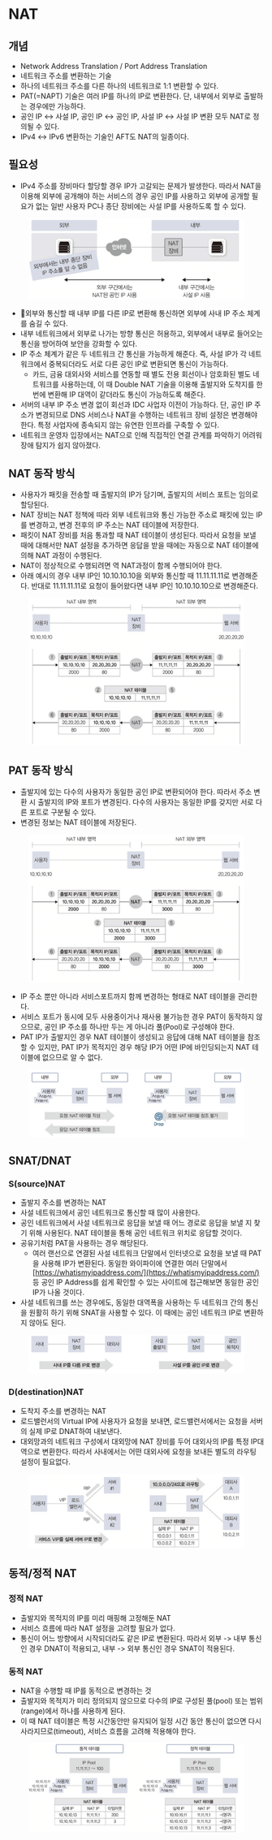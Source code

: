 # NAT

## 개념

* Network Address Translation / Port Address Translation
* 네트워크 주소를 변환하는 기술
* 하나의 네트워크 주소를 다른 하나의 네트워크로 1:1 변환할 수 있다.
* PAT(=NAPT) 기술은 여러 IP를 하나의 IP로 변환한다. 단, 내부에서 외부로 출발하는 경우에만 가능하다.
* 공인 IP ↔ 사설 IP, 공인 IP ↔ 공인 IP, 사설 IP ↔ 사설 IP 변환 모두 NAT로 정의될 수 있다.
* IPv4 ↔ IPv6 변환하는 기술인 AFT도 NAT의 일종이다.

## 필요성

* IPv4 주소를 장비마다 할당할 경우 IP가 고갈되는 문제가 발생한다. 따라서 NAT을 이용해 외부에 공개해야 하는 서비스의 경우 공인 IP를 사용하고 외부에 공개할 필요가 없는 일반 사용자 PC나 종단 장비에는 사설 IP를 사용하도록 할 수 있다.

<figure><img src="../../.gitbook/assets/image (10).png" alt=""><figcaption></figcaption></figure>

* 외부와 통신할 때 내부 IP를 다른 IP로 변환해 통신하면 외부에 사내 IP 주소 체계를 숨길 수 있다.
* 내부 네트워크에서 외부로 나가는 방향 통신은 허용하고, 외부에서 내부로 들어오는 통신을 방어하여 보안을 강화할 수 있다.
* IP 주소 체계가 같은 두 네트워크 간 통신을 가능하게 해준다. 즉, 사설 IP가 각 네트워크에서 중복되더라도 서로 다른 공인 IP로 변환되면 통신이 가능하다.
  * 카드, 금융 대외사와 서비스를 연동할 때 별도 전용 회선이나 암호화된 별도 네트워크를 사용하는데, 이 때 Double NAT 기술을 이용해 출발지와 도착지를 한 번에 변환해 IP 대역이 같더라도 통신이 가능하도록 해준다.
* 서버의 내부 IP 주소 변경 없이 회선과 IDC 사업자 이전이 가능하다. 단, 공인 IP 주소가 변경되므로 DNS 서비스나 NAT을 수행하는 네트워크 장비 설정은 변경해야 한다. 특정 사업자에 종속되지 않는 유연한 인프라를 구축할 수 있다.
* 네트워크 운영자 입장에서는 NAT으로 인해 직접적인 연결 관계를 파악하기 어려워 장애 탐지가 쉽지 않아졌다.

## NAT 동작 방식

* 사용자가 패킷을 전송할 때 출발지의 IP가 담기며, 출발지의 서비스 포트는 임의로 할당된다.
* NAT 장비는 NAT 정책에 따라 외부 네트워크와 통신 가능한 주소로 패킷에 있는 IP를 변경하고, 변경 전후의 IP 주소는 NAT 테이블에 저장한다.
* 패킷이 NAT 장비를 처음 통과할 때 NAT 테이블이 생성된다. 따라서 요청을 보낼 때에 대해서만 NAT 설정을 추가하면 응답을 받을 때에는 자동으로 NAT 테이블에 의해 NAT 과정이 수행된다.&#x20;
* NAT이 정상적으로 수행되려면 역 NAT과정이 함께 수행되어야 한다.
* 아래 예시의 경우 내부 IP인 10.10.10.10을 외부와 통신할 때 11.11.11.11로 변경해준다. 반대로 11.11.11.11로 요청이 들어왔다면 내부 IP인 10.10.10.10으로 변경해준다.

<figure><img src="../../.gitbook/assets/image (11).png" alt=""><figcaption></figcaption></figure>

## PAT 동작 방식

* 출발지에 있는 다수의 사용자가 동일한 공인 IP로 변환되어야 한다. 따라서 주소 변환 시 출발지의 IP와 포트가 변경된다. 다수의 사용자는 동일한 IP를 갖지만 서로 다른 포트로 구분될 수 있다.
* 변경된 정보는 NAT 테이블에 저장된다.

<figure><img src="../../.gitbook/assets/image (13).png" alt=""><figcaption></figcaption></figure>

* IP 주소 뿐만 아니라 서비스포트까지 함께 변경하는 형태로 NAT 테이블을 관리한다.
* 서비스 포트가 동시에 모두 사용중이거나 재사용 불가능한 경우 PAT이 동작하지 않으므로, 공인 IP 주소를 하나만 두는 게 아니라 풀(Pool)로 구성해야 한다.
* PAT IP가 출발지인 경우 NAT 테이블이 생성되고 응답에 대해 NAT 테이블을 참조할 수 있지만, PAT IP가 목적지인 경우 해당 IP가 어떤 IP에 바인딩되는지 NAT 테이블에 없으므로 알 수 없다.

<figure><img src="../../.gitbook/assets/image (14).png" alt=""><figcaption></figcaption></figure>

## SNAT/DNAT

### S(source)NAT

* 출발지 주소를 변경하는 NAT
* 사설 네트워크에서 공인 네트워크로 통신할 때 많이 사용한다.
* 공인 네트워크에서 사설 네트워크로 응답을 보낼 때 어느 경로로 응답을 보낼 지 찾기 위해 사용된다. NAT 테이블을 통해 공인 네트워크 위치로 응답할 것이다.
* 공유기처럼 PAT을 사용하는 경우 해당된다.
  * 여러 랜선으로 연결된 사설 네트워크 단말에서 인터넷으로 요청을 보낼 때 PAT을 사용해 IP가 변환된다. 동일한 와이파이에 연결한 여러 단말에서 [https://whatismyipaddress.com/](https://whatismyipaddress.com/) 등 공인 IP Address를 쉽게 확인할 수 있는 사이트에 접근해보면 동일한 공인 IP가 나올 것이다.
* 사설 네트워크를 쓰는 경우에도, 동일한 대역폭을 사용하는 두 네트워크 간의 통신을 원활히 하기 위해 SNAT을 사용할 수 있다. 이 때에는 공인 네트워크 IP로 변환하지 않아도 된다.

<figure><img src="../../.gitbook/assets/image (15).png" alt=""><figcaption></figcaption></figure>

### D(destination)NAT

* 도착지 주소를 변경하는 NAT
* 로드밸런서의 Virtual IP에 사용자가 요청을 보내면, 로드밸런서에서는 요청을 서버의 실제 IP로 DNAT하여 내보낸다.
* 대외망과의 네트워크 구성에서 대외망에 NAT 장비를 두어 대외사의 IP를 특정 IP대역으로 변환한다. 따라서 사내에서는 어떤 대외사에 요청을 보내든 별도의 라우팅 설정이 필요없다.

<figure><img src="../../.gitbook/assets/image (16).png" alt=""><figcaption></figcaption></figure>

## 동적/정적 NAT

### 정적 NAT

* 출발지와 목적지의 IP를 미리 매핑해 고정해둔 NAT
* 서비스 흐름에 따라 NAT 설정을 고려할 필요가 없다.
* 통신이 어느 방향에서 시작되더라도 같은 IP로 변환된다. 따라서 외부 -> 내부 통신인 경우 DNAT이 적용되고, 내부 -> 외부 통신인 경우 SNAT이 적용된다.

### 동적 NAT

* NAT을 수행할 때 IP를 동적으로 변경하는 것
* 출발지와 목적지가 미리 정의되지 않으므로 다수의 IP로 구성된 풀(pool) 또는 범위(range)에서 하나를 사용하게 된다.
* 이 때 NAT 테이블은 특정 시간동안만 유지되어 일정 시간 동안 통신이 없으면 다시 사라지므로(timeout), 서비스 흐름을 고려해 적용해야 한다.

<figure><img src="../../.gitbook/assets/image (17).png" alt=""><figcaption></figcaption></figure>
